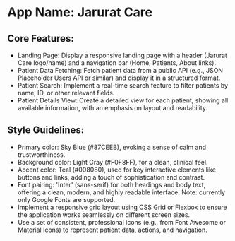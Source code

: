 # **App Name**: Jarurat Care

## Core Features:

- Landing Page: Display a responsive landing page with a header (Jarurat Care logo/name) and a navigation bar (Home, Patients, About links).
- Patient Data Fetching: Fetch patient data from a public API (e.g., JSON Placeholder Users API or similar) and display it in a structured format.
- Patient Search: Implement a real-time search feature to filter patients by name, ID, or other relevant fields.
- Patient Details View: Create a detailed view for each patient, showing all available information, with an emphasis on layout and readability.

## Style Guidelines:

- Primary color: Sky Blue (#87CEEB), evoking a sense of calm and trustworthiness.
- Background color: Light Gray (#F0F8FF), for a clean, clinical feel. 
- Accent color: Teal (#008080), used for key interactive elements like buttons and links, adding a touch of sophistication and contrast.
- Font pairing: 'Inter' (sans-serif) for both headings and body text, offering a clean, modern, and highly readable interface. Note: currently only Google Fonts are supported.
- Implement a responsive grid layout using CSS Grid or Flexbox to ensure the application works seamlessly on different screen sizes.
- Use a set of consistent, professional icons (e.g., from Font Awesome or Material Icons) to represent patient data, actions, and navigation.